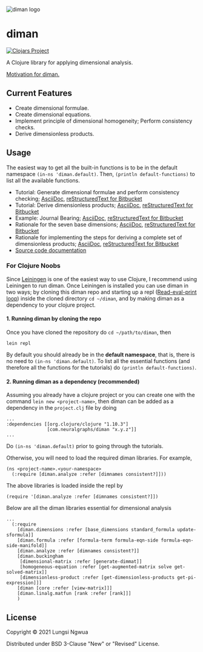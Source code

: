 ![diman logo](./resources/images/logo/diman.png)
# diman

[![Clojars Project](https://img.shields.io/clojars/v/com.neuralgraphs/diman.svg)](https://clojars.org/com.neuralgraphs/diman)

A Clojure library for applying dimensional analysis.

[Motivation for diman.](ProjectPlan.pdf)

## Current Features

- Create dimensional formulae.
- Create dimensional equations.
- Implement principle of dimensional homogeneity; Perform consistency checks.
- Derive dimensionless products.

## Usage

The easiest way to get all the built-in functions is to be in the default namespace `(in-ns 'diman.default)`. Then, `(println default-functions)` to list all the available functions. 

- Tutorial: Generate dimensional formulae and perform consistency checking; [AsciiDoc](./doc/tutorial1.adoc), [reStructuredText for Bitbucket](./doc/tutorial1.rst)
- Tutorial: Derive dimensionless products; [AsciiDoc](./doc/tutorial2.adoc), [reStructuredText for Bitbucket](./doc/tutorial2.rst)
- Example: Journal Bearing; [AsciiDoc](./doc/tutorial3.adoc), [reStructuredText for Bitbucket](./doc/tutorial3.rst)
- Rationale for the seven base dimensions; [AsciiDoc](./doc/rationale1.adoc), [reStructuredText for Bitbucket](./doc/rationale1.rst)
- Rationale for implementing the steps for deriving a complete set of dimensionless products; [AsciiDoc](./doc/rationale2.adoc), [reStructuredText for Bitbucket](./doc/rationale2.rst)
- [Source code documentation](https://cljdoc.org/d/com.neuralgraphs/diman)

### For Clojure Noobs

Since [Leiningen](https://leiningen.org/) is one of the easiest way to use Clojure, I recommend using Leiningen to run diman. Once Leiningen is installed you can use diman in two ways; by cloning this diman repo and starting up a repl ([Read-eval-print loop](https://en.wikipedia.org/wiki/Read%E2%80%93eval%E2%80%93print_loop)) inside the cloned directory `cd ~/diman`, and by making diman as a dependency to your clojure project.

#### 1. Running diman by cloning the repo

Once you have cloned the repository do `cd ~/path/to/diman`, then
```
lein repl
```

By default you should already be in the **default namespace**, that is, there is no need to `(in-ns 'diman.default)`. To list all the essential functions (and therefore all the functions for the tutorials) do `(println default-functions)`.

#### 2. Running diman as a dependency (recommended)

Assuming you already have a clojure project or you can create one with the command `lein new <project-name>`, then diman can be added as a dependency in the `project.clj` file by doing
```
...
:dependencies [[org.clojure/clojure "1.10.3"]
               [com.neuralgraphs/diman "x.y.z"]]
...
```

Do `(in-ns 'diman.default)` prior to going through the tutorials.

Otherwise, you will need to load the required diman libraries. For example,
```
(ns <project-name>.<your-namespace>
  (:require [diman.analyze :refer [dimnames consistent?]]))
```

The above libraries is loaded inside the repl by
```
(require '[diman.analyze :refer [dimnames consistent?]])
```

Below are all the diman libraries essential for dimensional analysis
```
...
  (:require
    [diman.dimensions :refer [base_dimensions standard_formula update-sformula]]
    [diman.formula :refer [formula-term formula-eqn-side formula-eqn-side-manifold]]
    [diman.analyze :refer [dimnames consistent?]]
    [diman.buckingham
     [dimensional-matrix :refer [generate-dimmat]]
     [homogeneous-equation :refer [get-augmented-matrix solve get-solved-matrix]]
     [dimensionless-product :refer [get-dimensionless-products get-pi-expression]]]
    [diman [core :refer [view-matrix]]]
    [diman.linalg.matfun [rank :refer [rank]]]
    )
```

## License

Copyright © 2021 Lungsi Ngwua

Distributed under BSD 3-Clause "New" or "Revised" License.